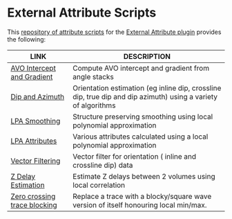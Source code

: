 # External Attribute Scripts

This [repository of attribute  scripts](https://github.com/waynegm/OpendTect-External-Attributes) for the [External Attribute plugin](../Attributes/ExternalAttrib/) provides the following:

| LINK | DESCRIPTION |
|------|-------------|
| [AVO Intercept and Gradient](./AVO_IG/) | Compute AVO intercept and gradient from angle stacks |
| [Dip and Azimuth](./DipandAzimuth/) | Orientation estimation (eg inline dip, crossline dip, true dip and dip azimuth) using a variety of algorithms |
| [LPA Smoothing](./LPA_Smooth/) | Structure preserving smoothing using local polynomial approximation |
| [LPA Attributes](./LPA_Attributes/) | Various attributes calculated using a local polynomial approximation |
| [Vector Filtering](./Vector_Filters/) | Vector filter for orientation ( inline and crossline dip) data |
| [Z Delay Estimation](./Z_Delay_Est) | Estimate Z delays between 2 volumes using local correlation |
| [Zero crossing trace blocking](./ZC_Block) | Replace a trace with a blocky/square wave version of itself honouring local min/max. |

